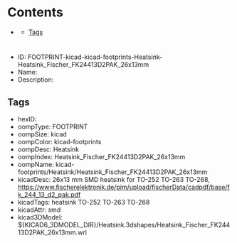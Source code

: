 



Contents
========

* [](#)
	* [Tags](#tags)

# 

- ID: FOOTPRINT-kicad-kicad-footprints-Heatsink-Heatsink_Fischer_FK24413D2PAK_26x13mm
- Name: 
- Description: 

## Tags

- hexID: 
- oompType: FOOTPRINT
- oompSize: kicad
- oompColor: kicad-footprints
- oompDesc: Heatsink
- oompIndex: Heatsink_Fischer_FK24413D2PAK_26x13mm
- oompName: kicad-footprints/Heatsink/Heatsink_Fischer_FK24413D2PAK_26x13mm
- kicadDesc: 26x13 mm SMD heatsink for TO-252 TO-263 TO-268, https://www.fischerelektronik.de/pim/upload/fischerData/cadpdf/base/fk_244_13_d2_pak.pdf
- kicadTags: heatsink TO-252 TO-263 TO-268
- kicadAttr: smd
- kicad3DModel: ${KICAD6_3DMODEL_DIR}/Heatsink.3dshapes/Heatsink_Fischer_FK24413D2PAK_26x13mm.wrl
